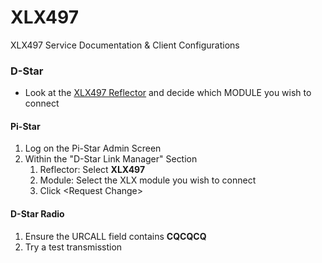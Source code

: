 # XLX497
XLX497 Service Documentation &amp; Client Configurations
### D-Star
  - Look at the [XLX497 Reflector](http://xlx497.k8oi.net/index.php?show=modules) and decide which MODULE you wish to connect
#### Pi-Star
1. Log on the Pi-Star Admin Screen
2. Within the "D-Star Link Manager" Section
    1. Reflector: Select **XLX497**
    2. Module: Select the XLX module you wish to connect
    3. Click \<Request Change\>
#### D-Star Radio
1. Ensure the URCALL field contains **CQCQCQ**
2. Try a test transmisstion
